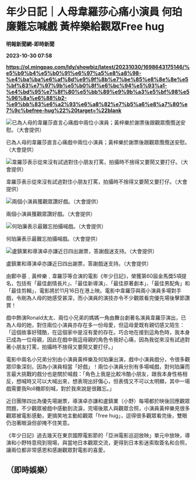 # 年少日記｜人母韋羅莎心痛小演員 何珀廉難忘喊戲 黃梓樂給觀眾Free hug
**明報新聞網-即時新聞**

**2023-10-30 07:58**

**https://ol.mingpao.com/ldy/showbiz/latest/20231030/1698643175146/%e5%b9%b4%e5%b0%91%e6%97%a5%e8%a8%98-%e4%ba%ba%e6%af%8d%e9%9f%8b%e7%be%85%e8%8e%8e%e5%bf%83%e7%97%9b%e5%b0%8f%e6%bc%94%e5%93%a1-%e4%bd%95%e7%8f%80%e5%bb%89%e9%9b%a3%e5%bf%98%e5%96%8a%e6%88%b2-%e9%bb%83%e6%a2%93%e6%a8%82%e7%b5%a6%e8%a7%80%e7%9c%befree-hug%22%20target=%22blank**

![已為人母的韋羅莎直言心痛戲中兩位小演員；黃梓樂於謝票後跟觀眾攬攬送安慰。（大會提供）](https://fs.mingpao.com/ldy/20231030/s00009/f608cc0503bbd675ebc63db69a0982a6.jpg)

已為人母的韋羅莎直言心痛戲中兩位小演員；黃梓樂於謝票後跟觀眾攬攬送安慰。（大會提供）

![韋羅莎表示從來沒有試過對住小朋友打罵，拍攝時不捨得又要鬧又要打仔。（大會提供）](https://fs.mingpao.com/ldy/20231030/s00009/f61805a7db3462b0ad6b802a26611260.jpg)

韋羅莎表示從來沒有試過對住小朋友打罵，拍攝時不捨得又要鬧又要打仔。（大會提供）

![兩個小演員獲觀眾讚好戲。（大會提供）](https://fs.mingpao.com/ldy/20231030/s00009/f6236c44f1dcd1124c51f2a1a908eeb0.jpg)

兩個小演員獲觀眾讚好戲。（大會提供）

![何珀廉表示最難忘拍攝喊戲。（大會提供）](https://fs.mingpao.com/ldy/20231030/s00009/f6298a999afda89257165534d033b4f5.jpg)

何珀廉表示最難忘拍攝喊戲。（大會提供）

![盧鎮業和導演卓亦謙近日四出謝票，答謝戲迷支持。（大會提供）](https://fs.mingpao.com/ldy/20231030/s00009/f62f798cb5804297f4f25152fd91a761.jpg)

盧鎮業和導演卓亦謙近日四出謝票，答謝戲迷支持。（大會提供）

由鄭中基﹑黃梓樂﹑韋羅莎等合演的電影《年少日記》，榮獲第60屆金馬獎5項提名，包括有「最佳劇情長片」、「最佳新導演」、「最佳原著劇本」、「最佳男配角」和「最佳剪輯」，電影將於11月16日在港上映。電影中韋羅莎與兩小演員多場對手戲，令剛為人母的她感受甚深，而小演員的演技亦令不少觀眾看完優先場後擊節讚賞！

戲中飾演Ronald太太、兩位小兄弟的媽媽一角由舞台劇著名演員韋羅莎演出，已為人母的她，對住兩位小演員亦存在多一份母愛，但這母愛既有親切感又陌生：「這個故事好殘酷，在這個家中是沒有愛的存在。巧合地在接到這角色時，我本身已成為一位母親，因此在戲中我這母親的角色令我好心痛，因為我從來沒有試過對著小朋友打罵，拍攝時不捨得又要鬧又要打仔。」

電影中兩名小兄弟分別由小演員黃梓樂及何珀廉出演，戲中小演員戲分，令很多觀眾印象深刻，因為小演員相當「好戲」！兩位小演員分別有多場喊戲，對何珀廉而言最大挑戰的戲分也是關於喊戲：「角色上我是比較冷酷小朋友，跟我本身性格相反，想喊時又可以大喊出來，想表現出好傷心，但表情又不可以太明顯，其中一場戲需要我Roll機即刻喊，對於我來說是很難忘。」

近日團隊四出為優先場謝票，導演卓亦謙和盧鎮業（小野）每場都於映後回應觀眾問題，不少觀眾被戲中感動到流淚，完場後眾人與觀眾合照，小演員黃梓樂見很多觀眾被電影感動，更搞笑地主動給觀眾「free hug」，逗得很多觀眾看完後，雙眼仍泡著眼淚但卻掩不住笑意。

《年少日記》過去幾天在東京國際電影節的「亞洲電影巡迴放映」單元中放映，導演和小野特意飛到現場，與當地日本觀眾交流，更得到日本影迷索取簽名和合照，讓兩位都非常感恩和感謝觀眾對電影的喜愛。

（即時娛樂）
------